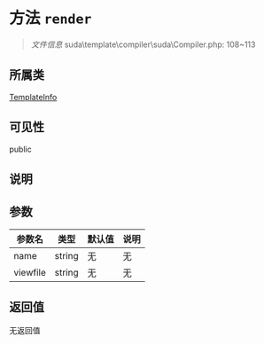 # 方法 `render`

> *文件信息* suda\template\compiler\suda\Compiler.php: 108~113

## 所属类 

[TemplateInfo](../TemplateInfo.md)

## 可见性

public

## 说明



## 参数


| 参数名 | 类型 | 默认值 | 说明 |
|--------|-----|-------|-------|
| name |  string | 无 | 无 |
| viewfile |  string | 无 | 无 |



## 返回值

无返回值
